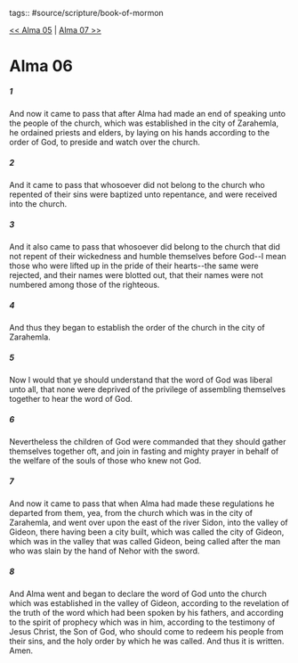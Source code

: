 tags:: #source/scripture/book-of-mormon

[<< Alma 05](/book-of-mormon/09_Alma/Alma_05.md) | [Alma 07 >>](/book-of-mormon/09_Alma/Alma_07.md)

# Alma 06

##### 1

And now it came to pass that after Alma had made an end of speaking unto the people of the church, which was established in the city of Zarahemla, he ordained priests and elders, by laying on his hands according to the order of God, to preside and watch over the church.

##### 2

And it came to pass that whosoever did not belong to the church who repented of their sins were baptized unto repentance, and were received into the church.

##### 3

And it also came to pass that whosoever did belong to the church that did not repent of their wickedness and humble themselves before God--I mean those who were lifted up in the pride of their hearts--the same were rejected, and their names were blotted out, that their names were not numbered among those of the righteous.

##### 4

And thus they began to establish the order of the church in the city of Zarahemla.

##### 5

Now I would that ye should understand that the word of God was liberal unto all, that none were deprived of the privilege of assembling themselves together to hear the word of God.

##### 6

Nevertheless the children of God were commanded that they should gather themselves together oft, and join in fasting and mighty prayer in behalf of the welfare of the souls of those who knew not God.

##### 7

And now it came to pass that when Alma had made these regulations he departed from them, yea, from the church which was in the city of Zarahemla, and went over upon the east of the river Sidon, into the valley of Gideon, there having been a city built, which was called the city of Gideon, which was in the valley that was called Gideon, being called after the man who was slain by the hand of Nehor with the sword.

##### 8

And Alma went and began to declare the word of God unto the church which was established in the valley of Gideon, according to the revelation of the truth of the word which had been spoken by his fathers, and according to the spirit of prophecy which was in him, according to the testimony of Jesus Christ, the Son of God, who should come to redeem his people from their sins, and the holy order by which he was called. And thus it is written. Amen.
